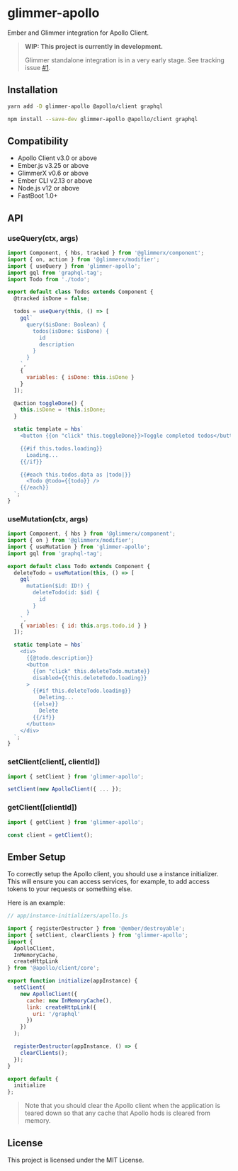# glimmer-apollo

Ember and Glimmer integration for Apollo Client.

> **WIP: This project is currently in development.**
>
> Glimmer standalone integration is in a very early stage.
> See tracking issue
> [#1](https://github.com/josemarluedke/glimmer-apollo/issues/1).

## Installation

```sh
yarn add -D glimmer-apollo @apollo/client graphql
```

```sh
npm install --save-dev glimmer-apollo @apollo/client graphql
```

## Compatibility

- Apollo Client v3.0 or above
- Ember.js v3.25 or above
- GlimmerX v0.6 or above
- Ember CLI v2.13 or above
- Node.js v12 or above
- FastBoot 1.0+

## API

### useQuery(ctx, args)

```js
import Component, { hbs, tracked } from '@glimmerx/component';
import { on, action } from '@glimmerx/modifier';
import { useQuery } from 'glimmer-apollo';
import gql from 'graphql-tag';
import Todo from './todo';

export default class Todos extends Component {
  @tracked isDone = false;

  todos = useQuery(this, () => [
    gql`
      query($isDone: Boolean) {
        todos(isDone: $isDone) {
          id
          description
        }
      }
    `,
    {
      variables: { isDone: this.isDone }
    }
  ]);

  @action toggleDone() {
    this.isDone = !this.isDone;
  }

  static template = hbs`
    <button {{on "click" this.toggleDone}}>Toggle completed todos</button>

    {{#if this.todos.loading}}
      Loading...
    {{/if}}

    {{#each this.todos.data as |todo|}}
      <Todo @todo={{todo}} />
    {{/each}}
  `;
}
```

### useMutation(ctx, args)

```js
import Component, { hbs } from '@glimmerx/component';
import { on } from '@glimmerx/modifier';
import { useMutation } from 'glimmer-apollo';
import gql from 'graphql-tag';

export default class Todo extends Component {
  deleteTodo = useMutation(this, () => [
    gql`
      mutation($id: ID!) {
        deleteTodo(id: $id) {
          id
        }
      }
    `,
    { variables: { id: this.args.todo.id } }
  ]);

  static template = hbs`
    <div>
      {{@todo.description}}
      <button
        {{on "click" this.deleteTodo.mutate}}
        disabled={{this.deleteTodo.loading}}
      >
        {{#if this.deleteTodo.loading}}
          Deleting...
        {{else}}
          Delete
        {{/if}}
      </button>
    </div>
  `;
}
```

### setClient(client[, clientId])

```js
import { setClient } from 'glimmer-apollo';

setClient(new ApolloClient({ ... });
```

### getClient([clientId])

```js
import { getClient } from 'glimmer-apollo';

const client = getClient();
```

## Ember Setup

To correctly setup the Apollo client, you should use a instance initializer.
This will ensure you can access services, for example, to add access tokens to
your requests or something else.

Here is an example:

```js
// app/instance-initializers/apollo.js

import { registerDestructor } from '@ember/destroyable';
import { setClient, clearClients } from 'glimmer-apollo';
import {
  ApolloClient,
  InMemoryCache,
  createHttpLink
} from '@apollo/client/core';

export function initialize(appInstance) {
  setClient(
    new ApolloClient({
      cache: new InMemoryCache(),
      link: createHttpLink({
        uri: '/graphql'
      })
    })
  );

  registerDestructor(appInstance, () => {
    clearClients();
  });
}

export default {
  initialize
};
```

> Note that you should clear the Apollo client when the application is
> teared down so that any cache that Apollo hods is cleared from memory.

## License

This project is licensed under the MIT License.
